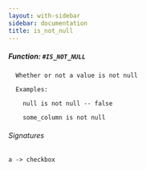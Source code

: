 ```yaml
---
layout: with-sidebar
sidebar: documentation
title: is_not_null
---
```


##### Function: `#IS_NOT_NULL`
```
  Whether or not a value is not null

  Examples:

    null is not null -- false

    some_column is not null

```

###### Signatures
    a -> checkbox

